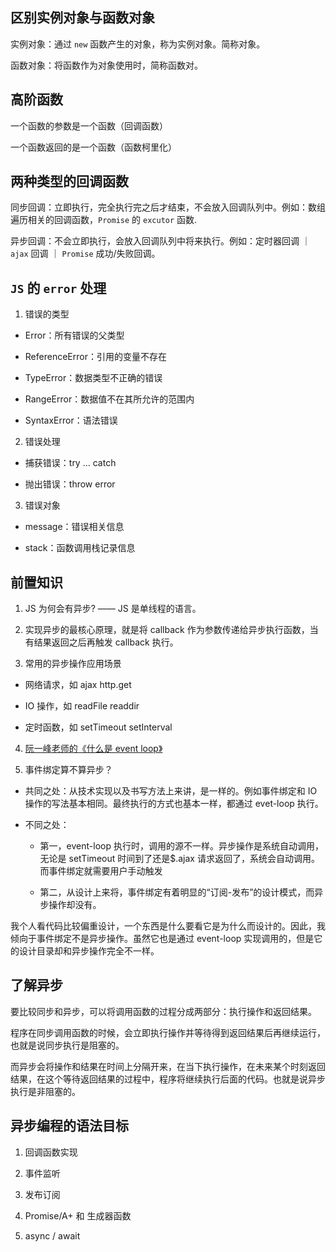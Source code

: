 ## 区别实例对象与函数对象

实例对象：通过 `new` 函数产生的对象，称为实例对象。简称对象。

函数对象：将函数作为对象使用时，简称函数对。

## 高阶函数

一个函数的参数是一个函数（回调函数）

一个函数返回的是一个函数（函数柯里化）

## 两种类型的回调函数

同步回调：立即执行，完全执行完之后才结束，不会放入回调队列中。例如：数组遍历相关的回调函数，`Promise` 的 `excutor` 函数.

异步回调：不会立即执行，会放入回调队列中将来执行。例如：定时器回调 ｜ `ajax` 回调 ｜ `Promise` 成功/失败回调。

## `JS` 的 `error` 处理

1. 错误的类型

- Error：所有错误的父类型

- ReferenceError：引用的变量不存在

- TypeError：数据类型不正确的错误

- RangeError：数据值不在其所允许的范围内

- SyntaxError：语法错误

2. 错误处理

- 捕获错误：try ... catch

- 抛出错误：throw error

3. 错误对象

- message：错误相关信息

- stack：函数调用栈记录信息

## 前置知识

1. JS 为何会有异步? —— JS 是单线程的语言。

2. 实现异步的最核心原理，就是将 callback 作为参数传递给异步执行函数，当有结果返回之后再触发 callback 执行。

3. 常用的异步操作应用场景

- 网络请求，如 ajax http.get

- IO 操作，如 readFile readdir

- 定时函数，如 setTimeout setInterval

4. [阮一峰老师的《什么是 event loop》](http://www.ruanyifeng.com/blog/2014/10/event-loop.html)

5. 事件绑定算不算异步？

- 共同之处：从技术实现以及书写方法上来讲，是一样的。例如事件绑定和 IO 操作的写法基本相同。最终执行的方式也基本一样，都通过 evet-loop 执行。

- 不同之处：

  - 第一，event-loop 执行时，调用的源不一样。异步操作是系统自动调用，无论是 setTimeout 时间到了还是$.ajax 请求返回了，系统会自动调用。而事件绑定就需要用户手动触发

  - 第二，从设计上来将，事件绑定有着明显的“订阅-发布”的设计模式，而异步操作却没有。

我个人看代码比较偏重设计，一个东西是什么要看它是为什么而设计的。因此，我倾向于事件绑定不是异步操作。虽然它也是通过 event-loop 实现调用的，但是它的设计目录却和异步操作完全不一样。

## 了解异步

要比较同步和异步，可以将调用函数的过程分成两部分：执行操作和返回结果。

程序在同步调用函数的时候，会立即执行操作并等待得到返回结果后再继续运行，也就是说同步执行是阻塞的。

而异步会将操作和结果在时间上分隔开来，在当下执行操作，在未来某个时刻返回结果，在这个等待返回结果的过程中，程序将继续执行后面的代码。也就是说异步执行是非阻塞的。

## 异步编程的语法目标

1. 回调函数实现

2. 事件监听

3. 发布订阅

4. Promise/A+ 和 生成器函数

5. async / await
